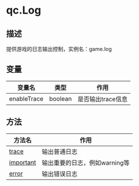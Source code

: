 # qc.Log

## 描述
提供游戏的日志输出控制，实例名：game.log

## 变量
| 变量名 | 类型 | 作用 |
| ------------- |-------------|-------------|
| enableTrace | boolean | 是否输出trace信息 |

## 方法
| 方法名 | 作用 |
| ------------- |-------------|
| [trace](trace.md) | 输出普通日志 |
| [important](important.md) | 输出重要的日志，例如warning等 |
| [error](error.md) | 输出错误日志 |
